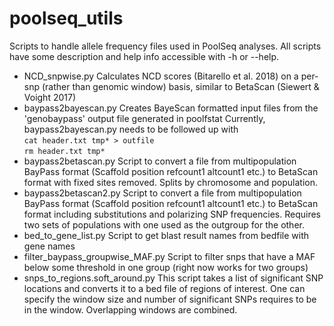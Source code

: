 # poolseq_utils
Scripts to handle allele frequency files used in PoolSeq analyses. All scripts have some description and help info accessible with -h or --help.

* NCD_snpwise.py Calculates NCD scores (Bitarello et al. 2018) on a per-snp (rather than genomic window) basis, similar to BetaScan (Siewert & Voight 2017)
* baypass2bayescan.py Creates BayeScan formatted input files from the 'genobaypass' output file generated in poolfstat
Currently, baypass2bayescan.py needs to be followed up with \
`cat header.txt tmp* > outfile` \
`rm header.txt tmp* `
* baypass2betascan.py Script to convert a file from multipopulation BayPass format (Scaffold position refcount1 altcount1 etc.) to BetaScan format with fixed sites removed. Splits by chromosome and population.
* baypass2betascan2.py Script to convert a file from multipopulation BayPass format (Scaffold position refcount1 altcount1 etc.) to BetaScan format including substitutions and polarizing SNP frequencies. Requires two sets of populations with one used as the outgroup for the other.
* bed_to_gene_list.py Script to get blast result names from bedfile with gene names
* filter_baypass_groupwise_MAF.py Script to filter snps that have a MAF below some threshold in one group (right now works for two groups)
* snps_to_regions.soft_around.py This script takes a list of significant SNP locations and converts it to a bed file of regions of interest. One can specify the window size and number of significant SNPs requires to be in the window. Overlapping windows are combined.
